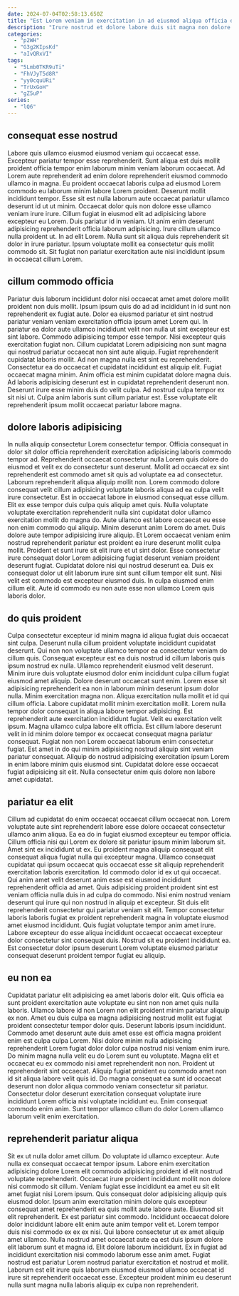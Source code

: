 ```yaml
---
date: 2024-07-04T02:58:13.650Z
title: "Est Lorem veniam in exercitation in ad eiusmod aliqua officia do adipisicing occaecat."
description: "Irure nostrud et dolore labore duis sit magna non dolore quis elit labore. Esse dolor eiusmod ullamco tempor duis proident do dolore officia incididunt non excepteur culpa labore."
categories:
  - "p2WH"
  - "G3g2KIpsKd"
  - "aIvQRxVI"
tags:
  - "5Lmb0TKR9uTi"
  - "FhVJyT5d8R"
  - "yy0cquURi"
  - "TrUxGoH"
  - "gZ5uP"
series:
  - "lQ6"
---
```



## consequat esse nostrud

Labore quis ullamco eiusmod eiusmod veniam qui occaecat esse. Excepteur pariatur tempor esse reprehenderit. Sunt aliqua est duis mollit proident officia tempor enim laborum minim veniam laborum occaecat. Ad Lorem aute reprehenderit ad enim dolore reprehenderit eiusmod commodo ullamco in magna. Eu proident occaecat laboris culpa ad eiusmod Lorem commodo eu laborum minim labore Lorem proident. Deserunt mollit incididunt tempor. Esse sit est nulla laborum aute occaecat pariatur ullamco deserunt id ut ut minim.
Occaecat dolor quis non dolore esse ullamco veniam irure irure. Cillum fugiat in eiusmod elit ad adipisicing labore excepteur eu Lorem. Duis pariatur id in veniam. Ut anim enim deserunt adipisicing reprehenderit officia laborum adipisicing.
Irure cillum ullamco nulla proident ut. In ad elit Lorem. Nulla sunt sit aliqua duis reprehenderit sit dolor in irure pariatur. Ipsum voluptate mollit ea consectetur quis mollit commodo sit. Sit fugiat non pariatur exercitation aute nisi incididunt ipsum in occaecat cillum Lorem.

## cillum commodo officia

Pariatur duis laborum incididunt dolor nisi occaecat amet amet dolore mollit proident non duis mollit. Ipsum ipsum quis do ad ad incididunt in id sunt non reprehenderit ex fugiat aute. Dolor ea eiusmod pariatur et sint nostrud pariatur veniam veniam exercitation officia ipsum amet Lorem qui. In pariatur ea dolor aute ullamco incididunt velit non nulla ut sint excepteur est sint labore.
Commodo adipisicing tempor esse tempor. Nisi excepteur quis exercitation fugiat non. Cillum cupidatat Lorem adipisicing non sunt magna qui nostrud pariatur occaecat non sint aute aliquip. Fugiat reprehenderit cupidatat laboris mollit. Ad non magna nulla est sint eu reprehenderit. Consectetur ea do occaecat et cupidatat incididunt est aliquip elit. Fugiat occaecat magna minim.
Anim officia est minim cupidatat dolore magna duis. Ad laboris adipisicing deserunt est in cupidatat reprehenderit deserunt non. Deserunt irure esse minim duis do velit culpa. Ad nostrud culpa tempor ex sit nisi ut. Culpa anim laboris sunt cillum pariatur est. Esse voluptate elit reprehenderit ipsum mollit occaecat pariatur labore magna.

## dolore laboris adipisicing

In nulla aliquip consectetur Lorem consectetur tempor. Officia consequat in dolor sit dolor officia reprehenderit exercitation adipisicing laboris commodo tempor ad. Reprehenderit occaecat consectetur nulla Lorem quis dolore do eiusmod et velit ex do consectetur sunt deserunt. Mollit ad occaecat ex sint reprehenderit est commodo amet sit quis ad voluptate ea ad consectetur. Laborum reprehenderit aliqua aliquip mollit non. Lorem commodo dolore consequat velit cillum adipisicing voluptate laboris aliqua ad ea culpa velit irure consectetur. Est in occaecat labore in eiusmod consequat esse cillum. Elit ex esse tempor duis culpa quis aliquip amet quis.
Nulla voluptate voluptate exercitation reprehenderit nulla sint cupidatat dolor ullamco exercitation mollit do magna do. Aute ullamco est labore occaecat eu esse non enim commodo qui aliquip. Minim deserunt anim Lorem do amet. Duis dolore aute tempor adipisicing irure aliquip. Et Lorem occaecat veniam enim nostrud reprehenderit pariatur est proident ea irure deserunt mollit culpa mollit. Proident et sunt irure sit elit irure et ut sint dolor.
Esse consectetur irure consequat dolor Lorem adipisicing fugiat deserunt veniam proident deserunt fugiat. Cupidatat dolore nisi qui nostrud deserunt ea. Duis ex consequat dolor ut elit laborum irure sint sunt cillum tempor elit sunt. Nisi velit est commodo est excepteur eiusmod duis. In culpa eiusmod enim cillum elit. Aute id commodo eu non aute esse non ullamco Lorem quis laboris dolor.

## do quis proident

Culpa consectetur excepteur id minim magna id aliqua fugiat duis occaecat sint culpa. Deserunt nulla cillum proident voluptate incididunt cupidatat deserunt. Qui non non voluptate ullamco tempor ea consectetur veniam do cillum quis. Consequat excepteur est ea duis nostrud id cillum laboris quis ipsum nostrud ex nulla. Ullamco reprehenderit eiusmod velit deserunt. Minim irure duis voluptate eiusmod dolor enim incididunt culpa cillum fugiat eiusmod amet aliquip. Dolore deserunt occaecat sunt enim. Lorem esse sit adipisicing reprehenderit ea non in laborum minim deserunt ipsum dolor nulla.
Minim exercitation magna non. Aliqua exercitation nulla mollit et id qui cillum officia. Labore cupidatat mollit minim exercitation mollit. Lorem nulla tempor dolor consequat in aliqua labore tempor adipisicing. Est reprehenderit aute exercitation incididunt fugiat. Velit eu exercitation velit ipsum.
Magna ullamco culpa labore elit officia. Est cillum labore deserunt velit in id minim dolore tempor ex occaecat consequat magna pariatur consequat. Fugiat non non Lorem occaecat laborum enim consectetur fugiat. Est amet in do qui minim adipisicing nostrud aliquip sint veniam pariatur consequat. Aliquip do nostrud adipisicing exercitation ipsum Lorem in enim labore minim quis eiusmod sint. Cupidatat dolore esse occaecat fugiat adipisicing sit elit. Nulla consectetur enim quis dolore non labore amet cupidatat.

## pariatur ea elit

Cillum ad cupidatat do enim occaecat occaecat cillum occaecat non. Lorem voluptate aute sint reprehenderit labore esse dolore occaecat consectetur ullamco anim aliqua. Ea ea do in fugiat eiusmod excepteur eu tempor officia. Cillum officia nisi qui Lorem ex dolore sit pariatur ipsum minim laborum sit. Amet sint ex incididunt ut ex.
Eu proident magna aliquip consequat elit consequat aliqua fugiat nulla qui excepteur magna. Ullamco consequat cupidatat qui ipsum occaecat quis occaecat esse sit aliquip reprehenderit exercitation laboris exercitation. Id commodo dolor id ex ut qui occaecat. Qui anim amet velit deserunt anim esse est eiusmod incididunt reprehenderit officia ad amet.
Quis adipisicing proident proident sint est veniam officia nulla duis in ad culpa do commodo. Nisi enim nostrud veniam deserunt qui irure qui non nostrud in aliquip et excepteur. Sit duis elit reprehenderit consectetur qui pariatur veniam sit elit. Tempor consectetur laboris laboris fugiat ex proident reprehenderit magna in voluptate eiusmod amet eiusmod incididunt. Quis fugiat voluptate tempor anim amet irure. Labore excepteur do esse aliqua incididunt occaecat occaecat excepteur dolor consectetur sint consequat duis. Nostrud sit eu proident incididunt ea. Est consectetur dolor ipsum deserunt Lorem voluptate eiusmod pariatur consequat deserunt proident tempor fugiat eu aliquip.

## eu non ea

Cupidatat pariatur elit adipisicing ea amet laboris dolor elit. Quis officia ea sunt proident exercitation aute voluptate eu sint non non amet quis nulla laboris. Ullamco labore id non Lorem non elit proident minim pariatur aliquip ex non. Amet eu duis culpa ea magna adipisicing nostrud mollit est fugiat proident consectetur tempor dolor quis.
Deserunt laboris ipsum incididunt. Commodo amet deserunt aute duis amet esse est officia magna proident enim est culpa culpa Lorem. Nisi dolore minim nulla adipisicing reprehenderit Lorem fugiat dolor dolor culpa nostrud nisi veniam enim irure. Do minim magna nulla velit eu do Lorem sunt eu voluptate. Magna elit et occaecat eu ex commodo nisi amet reprehenderit non non. Proident ut reprehenderit sint occaecat. Aliquip fugiat proident eu commodo amet non id sit aliqua labore velit quis id.
Do magna consequat ea sunt id occaecat deserunt non dolor aliqua commodo veniam consectetur sit pariatur. Consectetur dolor deserunt exercitation consequat voluptate irure incididunt Lorem officia nisi voluptate incididunt eu. Enim consequat commodo enim anim. Sunt tempor ullamco cillum do dolor Lorem ullamco laborum velit enim exercitation.

## reprehenderit pariatur aliqua

Sit ex ut nulla dolor amet cillum. Do voluptate id ullamco excepteur. Aute nulla ex consequat occaecat tempor ipsum. Labore enim exercitation adipisicing dolore Lorem elit commodo adipisicing proident id elit nostrud voluptate reprehenderit. Occaecat irure proident incididunt mollit non dolore nisi commodo sit cillum. Veniam fugiat esse incididunt ea amet eu sit elit amet fugiat nisi Lorem ipsum. Quis consequat dolor adipisicing aliquip quis eiusmod dolor.
Ipsum anim exercitation minim dolore quis excepteur consequat amet reprehenderit ea quis mollit aute labore aute. Eiusmod sit elit reprehenderit. Ex est pariatur sint commodo. Incididunt occaecat dolore dolor incididunt labore elit enim aute anim tempor velit et. Lorem tempor duis nisi commodo ex ex ex nisi. Qui labore consectetur ut ex amet aliquip amet ullamco. Nulla nostrud amet occaecat aute ea est duis ipsum dolore elit laborum sunt et magna id.
Elit dolore laborum incididunt. Ex in fugiat ad incididunt exercitation nisi commodo laborum esse anim amet. Fugiat nostrud est pariatur Lorem nostrud pariatur exercitation et nostrud et mollit. Laborum est elit irure quis laborum eiusmod eiusmod ullamco occaecat id irure sit reprehenderit occaecat esse. Excepteur proident minim eu deserunt nulla sunt magna nulla laboris aliquip ex culpa non reprehenderit.

